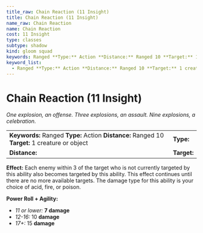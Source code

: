 ```yaml
---
title_raw: Chain Reaction (11 Insight)
title: Chain Reaction (11 Insight)
name_raw: Chain Reaction
name: Chain Reaction
cost: 11 Insight
type: classes
subtype: shadow
kind: gloom squad
keywords: Ranged **Type:** Action **Distance:** Ranged 10 **Target:** 1 creature or object
keyword_list:
  - Ranged **Type:** Action **Distance:** Ranged 10 **Target:** 1 creature or object
---
```


# Chain Reaction (11 Insight)

*One explosion, an offense. Three explosions, an assault. Nine explosions, a celebration.*

|                                                                                                |             |
| :--------------------------------------------------------------------------------------------- | :---------- |
| **Keywords:** Ranged **Type:** Action **Distance:** Ranged 10 **Target:** 1 creature or object | **Type:**   |
| **Distance:**                                                                                  | **Target:** |

**Effect:** Each enemy within 3 of the target who is not currently targeted by this ability also becomes targeted by this ability. This effect continues until there are no more available targets. The damage type for this ability is your choice of acid, fire, or poison.

**Power Roll + Agility:**

- *11 or lower:* **7 damage**
- *12-16:* 10 **damage**
- *17+:* 15 **damage**

